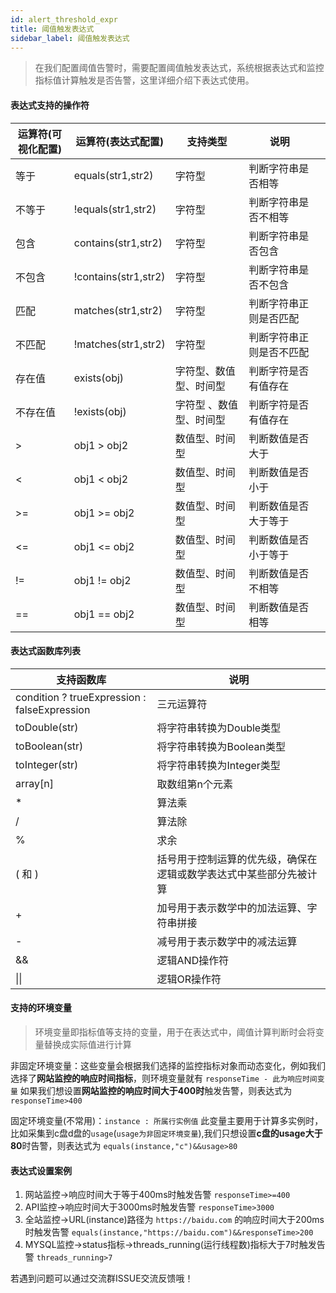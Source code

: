```yaml
---
id: alert_threshold_expr  
title: 阈值触发表达式  
sidebar_label: 阈值触发表达式
---
```


> 在我们配置阈值告警时，需要配置阈值触发表达式，系统根据表达式和监控指标值计算触发是否告警，这里详细介绍下表达式使用。

#### 表达式支持的操作符

| 运算符(可视化配置) | 运算符(表达式配置)   | 支持类型                | 说明                     |  |
| ------------------ | -------------------- | ----------------------- | ------------------------ | - |
| 等于               | equals(str1,str2)    | 字符型                  | 判断字符串是否相等       |  |
| 不等于             | !equals(str1,str2)   | 字符型                  | 判断字符串是否不相等     |  |
| 包含               | contains(str1,str2)  | 字符型                  | 判断字符串是否包含       |  |
| 不包含             | !contains(str1,str2) | 字符型                  | 判断字符串是否不包含     |  |
| 匹配               | matches(str1,str2)   | 字符型                  | 判断字符串正则是否匹配   |  |
| 不匹配             | !matches(str1,str2)  | 字符型                  | 判断字符串正则是否不匹配 |  |
| 存在值             | exists(obj)          | 字符型、数值型、时间型  | 判断字符是否有值存在     |  |
| 不存在值           | !exists(obj)         | 字符型 、数值型、时间型 | 判断字符是否有值存在     |  |
| >                  | obj1 > obj2          | 数值型、时间型          | 判断数值是否大于         |  |
| <                  | obj1 < obj2          | 数值型、时间型          | 判断数值是否小于         |  |
| >=                 | obj1 >= obj2         | 数值型、时间型          | 判断数值是否大于等于     |  |
| <=                 | obj1 <= obj2         | 数值型、时间型          | 判断数值是否小于等于     |  |
| !=                 | obj1 != obj2         | 数值型、时间型          | 判断数值是否不相等       |  |
| ==                 | obj1 == obj2         | 数值型、时间型          | 判断数值是否相等         |  |

#### 表达式函数库列表

|                    支持函数库                     |                说明                 |
|----------------------------------------------|-----------------------------------|
| condition ? trueExpression : falseExpression | 三元运算符                             |
| toDouble(str)                                | 将字符串转换为Double类型                   |
| toBoolean(str)                               | 将字符串转换为Boolean类型                  |
| toInteger(str)                               | 将字符串转换为Integer类型                  |
| array[n]                                     | 取数组第n个元素                          |
| *                                            | 算法乘                               |
| /                                            | 算法除                               |
| %                                            | 求余                                |
| ( 和 )                                        | 括号用于控制运算的优先级，确保在逻辑或数学表达式中某些部分先被计算 |
| +                                            | 加号用于表示数学中的加法运算、字符串拼接              |
| -                                            | 减号用于表示数学中的减法运算                    |
| &&                                           | 逻辑AND操作符                          |
| \|\|                                         | 逻辑OR操作符                           |

#### 支持的环境变量

> 环境变量即指标值等支持的变量，用于在表达式中，阈值计算判断时会将变量替换成实际值进行计算

非固定环境变量：这些变量会根据我们选择的监控指标对象而动态变化，例如我们选择了**网站监控的响应时间指标**，则环境变量就有 `responseTime - 此为响应时间变量`
如果我们想设置**网站监控的响应时间大于400时**触发告警，则表达式为 `responseTime>400`

固定环境变量(不常用)：`instance : 所属行实例值`
此变量主要用于计算多实例时，比如采集到c盘d盘的`usage`(`usage为非固定环境变量`),我们只想设置**c盘的usage大于80**时告警，则表达式为 `equals(instance,"c")&&usage>80`

#### 表达式设置案例

1. 网站监控->响应时间大于等于400ms时触发告警
   `responseTime>=400`
2. API监控->响应时间大于3000ms时触发告警
   `responseTime>3000`
3. 全站监控->URL(instance)路径为 `https://baidu.com` 的响应时间大于200ms时触发告警
   `equals(instance,"https://baidu.com")&&responseTime>200`
4. MYSQL监控->status指标->threads_running(运行线程数)指标大于7时触发告警
   `threads_running>7`

若遇到问题可以通过交流群ISSUE交流反馈哦！

